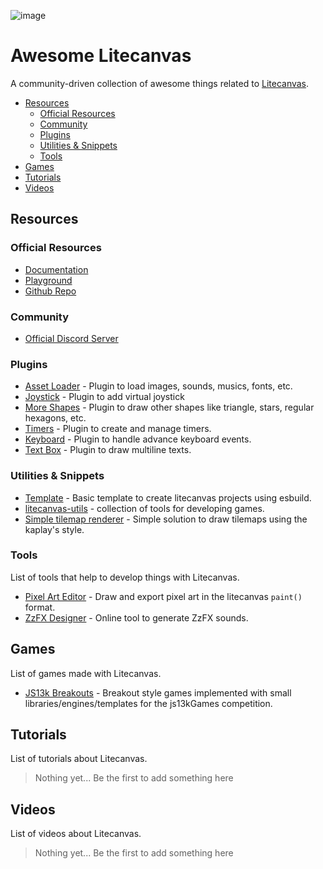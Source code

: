 ![image](https://github.com/user-attachments/assets/dd0ce8a1-5325-4abf-8fcc-2f41585a1329)

# Awesome Litecanvas

A community-driven collection of awesome things related to [Litecanvas](https://github.com/litecanvas/game-engine).

- [Resources](#resources)
  - [Official Resources](#official-resources)
  - [Community](#community)
  - [Plugins](#plugins)
  - [Utilities & Snippets](#utilities--snippets)
  - [Tools](#tools)
- [Games](#games)
- [Tutorials](#tutorials)
- [Videos](#videos)

## Resources

### Official Resources

- [Documentation](https://litecanvas.js.org/about.html)
- [Playground](https://litecanvas.js.org/)
- [Github Repo](https://github.com/litecanvas/game-engine)

### Community

- [Official Discord Server](https://discord.com/invite/r2c3rGsvH3)

### Plugins

- [Asset Loader](https://github.com/litecanvas/plugin-asset-loader) - Plugin to load images, sounds, musics, fonts, etc.
- [Joystick](https://github.com/litecanvas/plugin-joystick) - Plugin to add virtual joystick
- [More Shapes](https://github.com/litecanvas/plugin-more-shapes) - Plugin to draw other shapes like triangle, stars, regular hexagons, etc.
- [Timers](https://github.com/litecanvas/plugin-timers) - Plugin to create and manage timers.
- [Keyboard](https://github.com/litecanvas/plugin-keyboard) - Plugin to handle advance keyboard events.
- [Text Box](https://github.com/litecanvas/plugin-text-box) - Plugin to draw multiline texts.

### Utilities & Snippets

- [Template](https://github.com/litecanvas/template) - Basic template to create litecanvas projects using esbuild.
- [litecanvas-utils](https://github.com/litecanvas/utils) - collection of tools for developing games.
- [Simple tilemap renderer](https://gist.github.com/luizbills/bf329b0c798401940c0d9209cf7fae20) - Simple solution to draw tilemaps using the kaplay's style.

### Tools

List of tools that help to develop things with Litecanvas.

- [Pixel Art Editor](https://litecanvas.js.org/tools/pixel-art-editor.html) - Draw and export pixel art in the litecanvas `paint()` format.
- [ZzFX Designer](https://killedbyapixel.github.io/ZzFX/) - Online tool to generate ZzFX sounds.

## Games

List of games made with Litecanvas.

- [JS13k Breakouts](https://breakouts.js13kgames.com/) - Breakout style games implemented with small libraries/engines/templates for the js13kGames competition.

## Tutorials

List of tutorials about Litecanvas.

<!-- Erase this before add something... -->
> Nothing yet... Be the first to add something here

## Videos

List of videos about Litecanvas.

<!-- Erase this before add something... -->
> Nothing yet... Be the first to add something here
